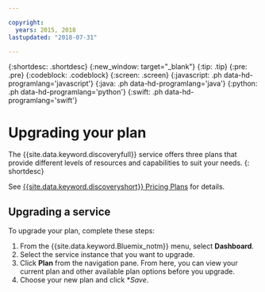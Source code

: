 ```yaml
---

copyright:
  years: 2015, 2018
lastupdated: "2018-07-31"

---
```


{:shortdesc: .shortdesc}
{:new_window: target="_blank"}
{:tip: .tip}
{:pre: .pre}
{:codeblock: .codeblock}
{:screen: .screen}
{:javascript: .ph data-hd-programlang='javascript'}
{:java: .ph data-hd-programlang='java'}
{:python: .ph data-hd-programlang='python'}
{:swift: .ph data-hd-programlang='swift'}

# Upgrading your plan

The {{site.data.keyword.discoveryfull}} service offers three plans that provide different levels of resources and capabilities to suit your needs.
{: shortdesc}

See [{{site.data.keyword.discoveryshort}} Pricing Plans](/docs/services/discovery/pricing-details.html) for details.

## Upgrading a service

To upgrade your plan, complete these steps:

1.  From the {{site.data.keyword.Bluemix_notm}} menu, select **Dashboard**.
1.  Select the service instance that you want to upgrade.
1.  Click **Plan** from the navigation pane. From here, you can view your current plan and other available plan options before you upgrade.
1.  Choose your new plan and click **Save*.

